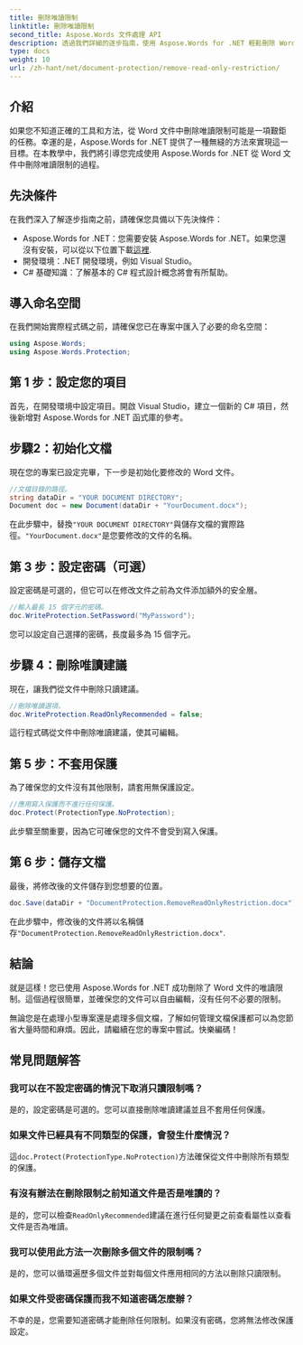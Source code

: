 ```yaml
---
title: 刪除唯讀限制
linktitle: 刪除唯讀限制
second_title: Aspose.Words 文件處理 API
description: 透過我們詳細的逐步指南，使用 Aspose.Words for .NET 輕鬆刪除 Word 文件的唯讀限制。非常適合開發人員。
type: docs
weight: 10
url: /zh-hant/net/document-protection/remove-read-only-restriction/
---
```

## 介紹

如果您不知道正確的工具和方法，從 Word 文件中刪除唯讀限制可能是一項艱鉅的任務。幸運的是，Aspose.Words for .NET 提供了一種無縫的方法來實現這一目標。在本教學中，我們將引導您完成使用 Aspose.Words for .NET 從 Word 文件中刪除唯讀限制的過程。

## 先決條件

在我們深入了解逐步指南之前，請確保您具備以下先決條件：

-  Aspose.Words for .NET：您需要安裝 Aspose.Words for .NET。如果您還沒有安裝，可以從以下位置下載[這裡](https://releases.aspose.com/words/net/).
- 開發環境：.NET 開發環境，例如 Visual Studio。
- C# 基礎知識：了解基本的 C# 程式設計概念將會有所幫助。

## 導入命名空間

在我們開始實際程式碼之前，請確保您已在專案中匯入了必要的命名空間：

```csharp
using Aspose.Words;
using Aspose.Words.Protection;
```

## 第 1 步：設定您的項目

首先，在開發環境中設定項目。開啟 Visual Studio，建立一個新的 C# 項目，然後新增對 Aspose.Words for .NET 函式庫的參考。

## 步驟2：初始化文檔

現在您的專案已設定完畢，下一步是初始化要修改的 Word 文件。

```csharp
//文檔目錄的路徑。
string dataDir = "YOUR DOCUMENT DIRECTORY";
Document doc = new Document(dataDir + "YourDocument.docx");
```

在此步驟中，替換`"YOUR DOCUMENT DIRECTORY"`與儲存文檔的實際路徑。`"YourDocument.docx"`是您要修改的文件的名稱。

## 第 3 步：設定密碼（可選）

設定密碼是可選的，但它可以在修改文件之前為文件添加額外的安全層。

```csharp
//輸入最長 15 個字元的密碼。
doc.WriteProtection.SetPassword("MyPassword");
```

您可以設定自己選擇的密碼，長度最多為 15 個字元。

## 步驟 4：刪除唯讀建議

現在，讓我們從文件中刪除只讀建議。

```csharp
//刪除唯讀選項。
doc.WriteProtection.ReadOnlyRecommended = false;
```

這行程式碼從文件中刪除唯讀建議，使其可編輯。

## 第 5 步：不套用保護

為了確保您的文件沒有其他限制，請套用無保護設定。

```csharp
//應用寫入保護而不進行任何保護。
doc.Protect(ProtectionType.NoProtection);
```

此步驟至關重要，因為它可確保您的文件不會受到寫入保護。

## 第 6 步：儲存文檔

最後，將修改後的文件儲存到您想要的位置。

```csharp
doc.Save(dataDir + "DocumentProtection.RemoveReadOnlyRestriction.docx");
```

在此步驟中，修改後的文件將以名稱儲存`"DocumentProtection.RemoveReadOnlyRestriction.docx"`.

## 結論

就是這樣！您已使用 Aspose.Words for .NET 成功刪除了 Word 文件的唯讀限制。這個過程很簡單，並確保您的文件可以自由編輯，沒有任何不必要的限制。 

無論您是在處理小型專案還是處理多個文檔，了解如何管理文檔保護都可以為您節省大量時間和麻煩。因此，請繼續在您的專案中嘗試。快樂編碼！

## 常見問題解答

### 我可以在不設定密碼的情況下取消只讀限制嗎？

是的，設定密碼是可選的。您可以直接刪除唯讀建議並且不套用任何保護。

### 如果文件已經具有不同類型的保護，會發生什麼情況？

這`doc.Protect(ProtectionType.NoProtection)`方法確保從文件中刪除所有類型的保護。

### 有沒有辦法在刪除限制之前知道文件是否是唯讀的？

是的，您可以檢查`ReadOnlyRecommended`建議在進行任何變更之前查看屬性以查看文件是否為唯讀。

### 我可以使用此方法一次刪除多個文件的限制嗎？

是的，您可以循環遍歷多個文件並對每個文件應用相同的方法以刪除只讀限制。

### 如果文件受密碼保護而我不知道密碼怎麼辦？

不幸的是，您需要知道密碼才能刪除任何限制。如果沒有密碼，您將無法修改保護設定。